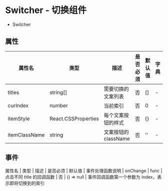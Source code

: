 # Switcher - 切换组件


*  Switcher

## 属性

属性名 | 类型 | 描述 | 是否必须 | 默认值 | 字典 |  
------- | ------- | ------- | ------- | ------- | ------- |
titles | string[] | 需要切换的文案列表 | 否 |  [] | - |
curIndex | number | 当前索引 | 否 | 0 | - |
itemStyle | React.CSSProperties | 每个文案按钮的样式 | 否 | {} | - |
itemClassName | string | 文案按钮的 className | 否 | '' | - |
## 事件
属性名 | 类型 | 描述 | 是否必须 | 默认值 | 事件处理函数说明 |
onChange | func | 点击不同 title 的回调函数 | 否 | () => null | 事件回调函数第一个参数为 index，表示即将切换到的索引